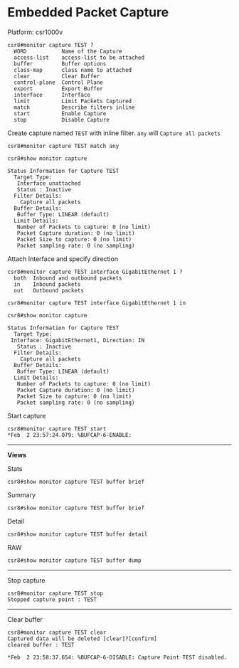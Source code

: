 # Embedded Packet Capture

Platform: csr1000v


```
csr8#monitor capture TEST ?         
  WORD           Name of the Capture
  access-list    access-list to be attached 
  buffer         Buffer options
  class-map      class name to attached 
  clear          Clear Buffer
  control-plane  Control Plane 
  export         Export Buffer
  interface      Interface
  limit          Limit Packets Captured
  match          Describe filters inline
  start          Enable Capture
  stop           Disable Capture 
```

Create capture named ```TEST``` with inline filter.  ```any``` will ```Capture all packets```

```
csr8#monitor capture TEST match any

csr8#show monitor capture          

Status Information for Capture TEST
  Target Type: 
   Interface unattached 
   Status : Inactive
  Filter Details: 
    Capture all packets
  Buffer Details: 
   Buffer Type: LINEAR (default)
  Limit Details: 
   Number of Packets to capture: 0 (no limit)
   Packet Capture duration: 0 (no limit)
   Packet Size to capture: 0 (no limit)
   Packet sampling rate: 0 (no sampling)
```

Attach Interface and specify direction

```
csr8#monitor capture TEST interface GigabitEthernet 1 ?
  both  Inbound and outbound packets
  in    Inbound packets
  out   Outbound packets

csr8#monitor capture TEST interface GigabitEthernet 1 in
```

```
csr8#show monitor capture                               

Status Information for Capture TEST
  Target Type: 
 Interface: GigabitEthernet1, Direction: IN
   Status : Inactive
  Filter Details: 
    Capture all packets
  Buffer Details: 
   Buffer Type: LINEAR (default)
  Limit Details: 
   Number of Packets to capture: 0 (no limit)
   Packet Capture duration: 0 (no limit)
   Packet Size to capture: 0 (no limit)
   Packet sampling rate: 0 (no sampling)
```

Start capture

```
csr8#monitor capture TEST start 
*Feb  2 23:57:24.079: %BUFCAP-6-ENABLE:  
```

------

**Views**

Stats

```
csr8#show monitor capture TEST buffer brief   
```

Summary

```
csr8#show monitor capture TEST buffer brief   
```

Detail

```
csr8#show monitor capture TEST buffer detail   
```

RAW

```
csr8#show monitor capture TEST buffer dump
```

-------

Stop capture

```
csr8#monitor capture TEST stop             
Stopped capture point : TEST
```


--------

Clear buffer

```
csr8#monitor capture TEST clear 
Captured data will be deleted [clear]?[confirm]
cleared buffer : TEST

*Feb  2 23:58:37.654: %BUFCAP-6-DISABLE: Capture Point TEST disabled.
```
